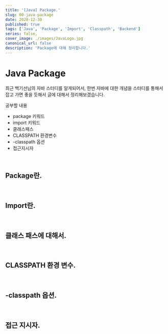```yaml
---
title: '[Java] Package.'
slug: 00-java-package
date: 2020-12-30
published: true
tags: ['Java', 'Package', 'Import', 'Classpath', 'Backend']
series: false,
cover_image: ./images/JavaLogo.jpg
canonical_url: false
description: 'Package에 대해 정리합니다.'
---
```


# Java Package

최근 백기선님의 자바 스터디를 알게되어서, 한번 자바에 대한 개념을 스터디를 통해서 잡고 가면 좋을 듯해서 글에 대해서 정리해보겠습니다.

공부할 내용

- package 키워드
- import 키워드
- 클래스패스
- CLASSPATH 환경변수
- -classpath 옵션
- 접근지시자

<br/>

## Package란.

<br/>

## Import란.

<br/>

## 클래스 패스에 대해서.

<br/>

## CLASSPATH 환경 변수.

<br/>

## -classpath 옵션.

<br/>

## 접근 지시자.
